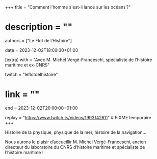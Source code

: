 +++
title = "Comment l'homme s'est-il lancé sur les océans ?"
# description = ""
authors = ["Le Flot de l’Histoire"]

date = 2023-12-02T18:00:00+01:00

[extra]
with = "Avec M. Michel Vergé-Franceschi, spécialiste de l’histoire maritime et ex-CNRS"

twitch = "leflotdelhistoire"
# link = ""

end = 2023-12-02T20:00:00+01:00

replay = "https://www.twitch.tv/videos/1993142611" # FIXME temporaire
+++

Histoire de la physique, physique de la mer, histoire de la navigation…

Nous aurons le plaisir d’accueillir M. Michel Vergé-Franceschi, ancien directeur du laboratoire du CNRS d’histoire maritime et spécialiste de l’histoire maritime !
